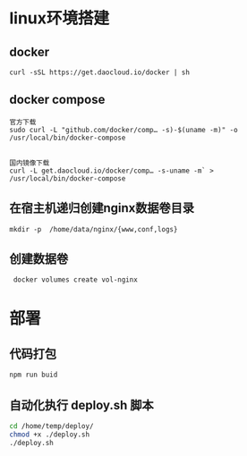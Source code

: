 # linux环境搭建
## docker
```
curl -sSL https://get.daocloud.io/docker | sh
```
## docker compose
```
官方下载
sudo curl -L "github.com/docker/comp… -s)-$(uname -m)" -o /usr/local/bin/docker-compose


国内镜像下载
curl -L get.daocloud.io/docker/comp… -s-uname -m` > /usr/local/bin/docker-compose

```
## 在宿主机递归创建nginx数据卷目录
```
mkdir -p  /home/data/nginx/{www,conf,logs}
```
## 创建数据卷
```
 docker volumes create vol-nginx
```
# 部署
## 代码打包
```bash
npm run buid
```
## 自动化执行 deploy.sh 脚本
```bash
cd /home/temp/deploy/
chmod +x ./deploy.sh 
./deploy.sh
```
